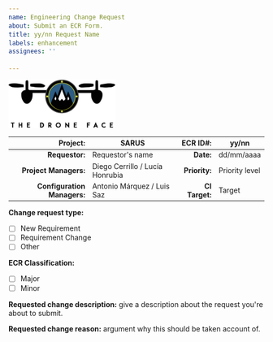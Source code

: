 ```yaml
---
name: Engineering Change Request
about: Submit an ECR Form.
title: yy/nn Request Name
labels: enhancement
assignees: ''

---
```


<img src="https://raw.githubusercontent.com/Ingenia-SE/TDF-SARUS/main/img/logo-color.png" alt="TDF-Logo" width="210">

| Project: | SARUS | ECR ID#: | yy/nn |
|---------:|---------|----------:|--------|
| **Requestor:** | Requestor's name | **Date:** | dd/mm/aaaa |
| **Project Managers:** | Diego Cerrillo / Lucía Honrubia | **Priority:** | Priority level |
| **Configuration Managers:** | Antonio Márquez / Luis Saz | **CI Target:** | Target |
<!--- More rows can be added in the table, if necessary
A priority level can be arbitrarily set by the requestor. It can be Low, Medium or High.
The CI target refers to the CI it will affect. If it's more, introduce Multiple. -->

**Change request type:** <!--- Change a white space [ ] to [x] where it applies. -->
- [ ] New Requirement
- [ ] Requirement Change
- [ ] Other

**ECR Classification:** <!--- Change a white space [ ] to [x] where it applies. -->
- [ ] Major
- [ ] Minor

**Requested change description:** give a description about the request you're about to submit.

**Requested change reason:** argument why this should be taken account of.
